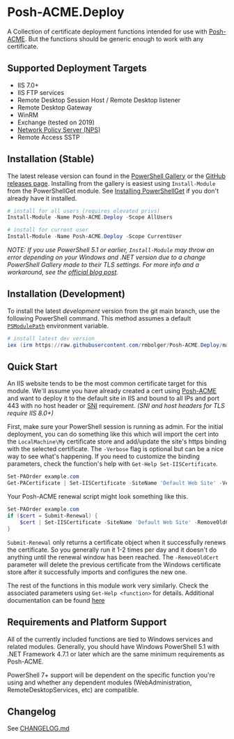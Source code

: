 # Posh-ACME.Deploy

A Collection of certificate deployment functions intended for use with [Posh-ACME](https://github.com/rmbolger/Posh-ACME). But the functions should be generic enough to work with any certificate.

## Supported Deployment Targets

- IIS 7.0+
- IIS FTP services
- Remote Desktop Session Host / Remote Desktop listener
- Remote Desktop Gateway
- WinRM
- Exchange (tested on 2019)
- [Network Policy Server (NPS)](https://docs.microsoft.com/en-us/windows-server/networking/technologies/nps/nps-top)
- Remote Access SSTP

## Installation (Stable)

The latest release version can found in the [PowerShell Gallery](https://www.powershellgallery.com/packages/Posh-ACME.Deploy/) or the [GitHub releases page](https://github.com/rmbolger/Posh-ACME.Deploy/releases). Installing from the gallery is easiest using `Install-Module` from the PowerShellGet module. See [Installing PowerShellGet](https://docs.microsoft.com/en-us/powershell/scripting/gallery/installing-psget) if you don't already have it installed.

```powershell
# install for all users (requires elevated privs)
Install-Module -Name Posh-ACME.Deploy -Scope AllUsers

# install for current user
Install-Module -Name Posh-ACME.Deploy -Scope CurrentUser
```

*NOTE: If you use PowerShell 5.1 or earlier, `Install-Module` may throw an error depending on your Windows and .NET version due to a change PowerShell Gallery made to their TLS settings. For more info and a workaround, see the [official blog post](https://devblogs.microsoft.com/powershell/powershell-gallery-tls-support/).*

## Installation (Development)

To install the latest *development* version from the git main branch, use the following PowerShell command. This method assumes a default [`PSModulePath`](https://docs.microsoft.com/en-us/powershell/module/microsoft.powershell.core/about/about_psmodulepath) environment variable.

```powershell
# install latest dev version
iex (irm https://raw.githubusercontent.com/rmbolger/Posh-ACME.Deploy/main/instdev.ps1)
```

## Quick Start

An IIS website tends to be the most common certificate target for this module. We'll assume you have already created a cert using [Posh-ACME](https://github.com/rmbolger/Posh-ACME) and want to deploy it to the default site in IIS and bound to all IPs and port 443 with no host header or [SNI](https://en.wikipedia.org/wiki/Server_Name_Indication) requirement. *(SNI and host headers for TLS require IIS 8.0+)*

First, make sure your PowerShell session is running as admin. For the initial deployment, you can do something like this which will import the cert into the `LocalMachine\My` certificate store and add/update the site's https binding with the selected certificate. The `-Verbose` flag is optional but can be a nice way to see what's happening. If you need to customize the binding parameters, check the function's help with `Get-Help Set-IISCertificate`.

```powershell
Set-PAOrder example.com
Get-PACertificate | Set-IISCertificate -SiteName 'Default Web Site' -Verbose
```

Your Posh-ACME renewal script might look something like this.

```powershell
Set-PAOrder example.com
if ($cert = Submit-Renewal) {
    $cert | Set-IISCertificate -SiteName 'Default Web Site' -RemoveOldCert
}
```

`Submit-Renewal` only returns a certificate object when it successfully renews the certificate. So you generally run it 1-2 times per day and it doesn't do anything until the renewal window has been reached. The `-RemoveOldCert` parameter will delete the previous certificate from the Windows certificate store after it successfully imports and configures the new one.

The rest of the functions in this module work very similarly. Check the associated parameters using `Get-Help <function>` for details. Additional documentation can be found [here](https://docs.dvolve.net/Posh-ACME.Deploy/)

## Requirements and Platform Support

All of the currently included functions are tied to Windows services and related modules. Generally, you should have Windows PowerShell 5.1 with .NET Framework 4.7.1 or later which are the same minimum requirements as Posh-ACME.

PowerShell 7+ support will be dependent on the specific function you're using and whether any dependent modules (WebAdministration, RemoteDesktopServices, etc) are compatible.

## Changelog

See [CHANGELOG.md](https://github.com/rmbolger/Posh-ACME.Deploy/blob/main/CHANGELOG.md)
